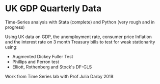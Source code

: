 # UK GDP Quarterly Data
Time-Series analysis with Stata (complete) and Python (very rough and in progress)

Using UK data on GDP, the unemployment rate, consumer price Inflation and the interest rate on 3 month Treasury bills to test for weak stationarity using: 

- Augmented Dickey Fuller Test
- Phillips and Perron test
- Elliott, Rothenberg and Stock's DF-GLS

Work from Time Series lab with Prof Julia Darby 2018
